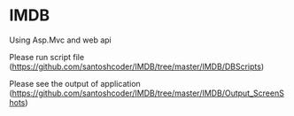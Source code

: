 # IMDB

Using Asp.Mvc and web api

Please run script file (https://github.com/santoshcoder/IMDB/tree/master/IMDB/DBScripts)

Please see the output of application (https://github.com/santoshcoder/IMDB/tree/master/IMDB/Output_ScreenShots)

